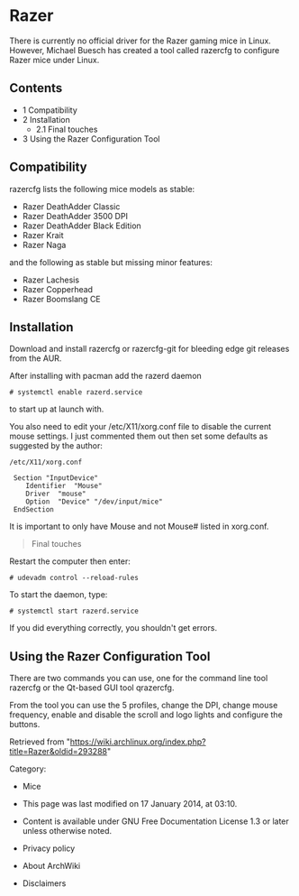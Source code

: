 Razer
=====

There is currently no official driver for the Razer gaming mice in
Linux. However, Michael Buesch has created a tool called razercfg to
configure Razer mice under Linux.

Contents
--------

-   1 Compatibility
-   2 Installation
    -   2.1 Final touches
-   3 Using the Razer Configuration Tool

Compatibility
-------------

razercfg lists the following mice models as stable:

-   Razer DeathAdder Classic
-   Razer DeathAdder 3500 DPI
-   Razer DeathAdder Black Edition
-   Razer Krait
-   Razer Naga

and the following as stable but missing minor features:

-   Razer Lachesis
-   Razer Copperhead
-   Razer Boomslang CE

Installation
------------

Download and install razercfg or razercfg-git for bleeding edge git
releases from the AUR.

After installing with pacman add the razerd daemon

    # systemctl enable razerd.service

to start up at launch with.

You also need to edit your /etc/X11/xorg.conf file to disable the
current mouse settings. I just commented them out then set some defaults
as suggested by the author:

    /etc/X11/xorg.conf

     Section "InputDevice"
        Identifier  "Mouse"
        Driver  "mouse"
        Option  "Device" "/dev/input/mice"
     EndSection

It is important to only have Mouse and not Mouse# listed in xorg.conf.

> Final touches

Restart the computer then enter:

    # udevadm control --reload-rules

To start the daemon, type:

    # systemctl start razerd.service

If you did everything correctly, you shouldn't get errors.

Using the Razer Configuration Tool
----------------------------------

There are two commands you can use, one for the command line tool
razercfg or the Qt-based GUI tool qrazercfg.

From the tool you can use the 5 profiles, change the DPI, change mouse
frequency, enable and disable the scroll and logo lights and configure
the buttons.

Retrieved from
"https://wiki.archlinux.org/index.php?title=Razer&oldid=293288"

Category:

-   Mice

-   This page was last modified on 17 January 2014, at 03:10.
-   Content is available under GNU Free Documentation License 1.3 or
    later unless otherwise noted.
-   Privacy policy
-   About ArchWiki
-   Disclaimers
